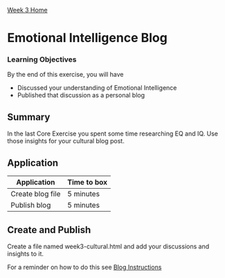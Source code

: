 [Week 3 Home](README.md)

# Emotional Intelligence Blog 

### Learning Objectives
By the end of this exercise, you will have

- Discussed your understanding of Emotional Intelligence
- Published that discussion as a personal blog

## Summary
In the last Core Exercise you spent some time researching EQ and IQ. Use those insights for your cultural blog post. 
 

## Application

Application | Time to box |
------------|----------|
Create blog file | 5 minutes
Publish blog  | 5 minutes |


## Create and Publish

Create a file named week3-cultural.html and add your discussions and insights to it. 

For a reminder on how to do this see [Blog Instructions](../resources/blog-instructions.md)
